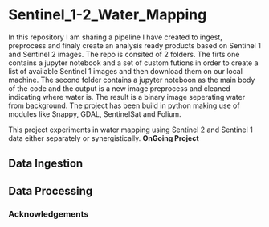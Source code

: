 # Sentinel_1-2_Water_Mapping
In this repository I am sharing a pipeline I have created to ingest, preprocess and finaly create an analysis ready products based on Sentinel 1 and Sentinel 2 images.
The repo is consited of 2 folders. The firts one contains a jupyter notebook and a set of custom futions in order to create a list of available Sentinel 1 images and then download them on our local machine. The second folder contains a jupyter noteboon as the main body of the code and the output is a new image preprocess and cleaned indicating where water is. The result is a binary image seperating water from background. The project has been build in python making use of modules like Snappy, GDAL, SentinelSat and Folium.

This project experiments in water mapping using Sentinel 2 and Sentinel 1 data either separately or synergistically. <b> OnGoing Project </b>

<h2> Data Ingestion </h2>

<h2> Data Processing </h2>



<h3> Acknowledgements </h3> 

